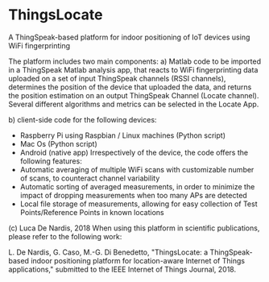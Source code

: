 # ThingsLocate
A ThingSpeak-based platform for indoor positioning of IoT devices using WiFi fingerprinting

The platform includes two main components:
a) Matlab code to be imported in a ThingSpeak Matlab analysis app, that reacts to WiFi fingerprinting data uploaded on a set of input ThingSpeak channels (RSSI channels), determines the position of the device that uploaded the data, and returns the position estimation on an output ThingSpeak Channel (Locate channel). Several different algorithms and metrics can be selected in the Locate App.

b) client-side code for the following devices:
- Raspberry Pi using Raspbian / Linux machines (Python script)
- Mac Os (Python script)
- Android (native app)
Irrespectively of the device, the code offers the following features: 
- Automatic averaging of multiple WiFi scans with customizable number of scans, to counteract channel variability
- Automatic sorting of averaged measurements, in order to minimize the impact of dropping measurements when too many APs are detected
- Local file storage of measurements, allowing for easy collection of Test Points/Reference Points in known locations

(c) Luca De Nardis, 2018
When using this platform in scientific publications, please refer to the following work:

L. De Nardis, G. Caso, M.-G. Di Benedetto, "ThingsLocate: a ThingSpeak-based indoor positioning platform for location-aware Internet of
Things applications," submitted to the IEEE Internet of Things Journal, 2018.